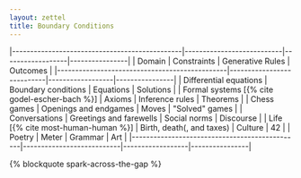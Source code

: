 ```yaml
---
layout: zettel
title: Boundary Conditions
---
```


|-----------------------------------------------|---------------------------|------------------|----------------|
|                     Domain                    |        Constraints        | Generative Rules |    Outcomes    |
|-----------------------------------------------|---------------------------|------------------|----------------|
| Differential equations                        | Boundary conditions       | Equations        | Solutions      |
| Formal systems [{% cite godel-escher-bach %}] | Axioms                    | Inference rules  | Theorems       |
| Chess games                                   | Openings and endgames     | Moves            | "Solved" games |
| Conversations                                 | Greetings and farewells   | Social norms     | Discourse      |
| Life [{% cite most-human-human %}]            | Birth, death(, and taxes) | Culture          | 42             |
| Poetry                                        | Meter                     | Grammar          | Art            |
|-----------------------------------------------|---------------------------|------------------|----------------|


{% blockquote spark-across-the-gap %}